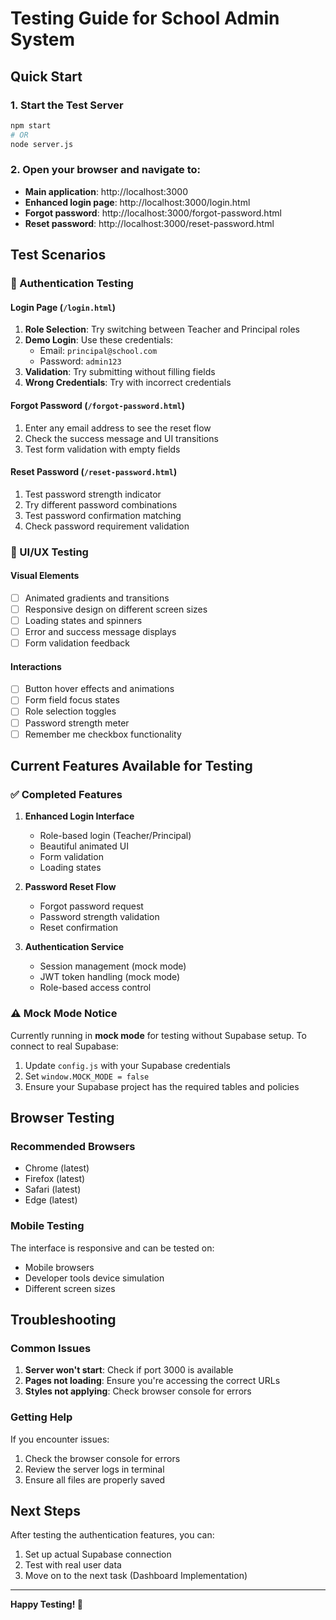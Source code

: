 # Testing Guide for School Admin System

## Quick Start

### 1. Start the Test Server
```bash
npm start
# OR
node server.js
```

### 2. Open your browser and navigate to:
- **Main application**: http://localhost:3000
- **Enhanced login page**: http://localhost:3000/login.html
- **Forgot password**: http://localhost:3000/forgot-password.html
- **Reset password**: http://localhost:3000/reset-password.html

## Test Scenarios

### 🔐 Authentication Testing

#### Login Page (`/login.html`)
1. **Role Selection**: Try switching between Teacher and Principal roles
2. **Demo Login**: Use these credentials:
   - Email: `principal@school.com`
   - Password: `admin123`
3. **Validation**: Try submitting without filling fields
4. **Wrong Credentials**: Try with incorrect credentials

#### Forgot Password (`/forgot-password.html`)
1. Enter any email address to see the reset flow
2. Check the success message and UI transitions
3. Test form validation with empty fields

#### Reset Password (`/reset-password.html`)
1. Test password strength indicator
2. Try different password combinations
3. Test password confirmation matching
4. Check password requirement validation

### 🎨 UI/UX Testing

#### Visual Elements
- [ ] Animated gradients and transitions
- [ ] Responsive design on different screen sizes
- [ ] Loading states and spinners
- [ ] Error and success message displays
- [ ] Form validation feedback

#### Interactions
- [ ] Button hover effects and animations
- [ ] Form field focus states
- [ ] Role selection toggles
- [ ] Password strength meter
- [ ] Remember me checkbox functionality

## Current Features Available for Testing

### ✅ Completed Features
1. **Enhanced Login Interface**
   - Role-based login (Teacher/Principal)
   - Beautiful animated UI
   - Form validation
   - Loading states

2. **Password Reset Flow**
   - Forgot password request
   - Password strength validation
   - Reset confirmation

3. **Authentication Service**
   - Session management (mock mode)
   - JWT token handling (mock mode)
   - Role-based access control

### ⚠️ Mock Mode Notice
Currently running in **mock mode** for testing without Supabase setup. 
To connect to real Supabase:

1. Update `config.js` with your Supabase credentials
2. Set `window.MOCK_MODE = false`
3. Ensure your Supabase project has the required tables and policies

## Browser Testing

### Recommended Browsers
- Chrome (latest)
- Firefox (latest)  
- Safari (latest)
- Edge (latest)

### Mobile Testing
The interface is responsive and can be tested on:
- Mobile browsers
- Developer tools device simulation
- Different screen sizes

## Troubleshooting

### Common Issues
1. **Server won't start**: Check if port 3000 is available
2. **Pages not loading**: Ensure you're accessing the correct URLs
3. **Styles not applying**: Check browser console for errors

### Getting Help
If you encounter issues:
1. Check the browser console for errors
2. Review the server logs in terminal
3. Ensure all files are properly saved

## Next Steps

After testing the authentication features, you can:
1. Set up actual Supabase connection
2. Test with real user data
3. Move on to the next task (Dashboard Implementation)

---

**Happy Testing! 🚀**

